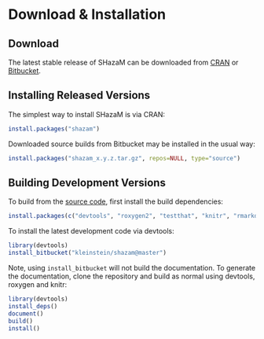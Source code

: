 # Download & Installation

Download
-------------------------------------------------------------------------------

The latest stable release of SHazaM can be downloaded from <a href="http://cran.rstudio.com/web/packages/shazam" target="_blank">CRAN</a>
 or <a href="https://bitbucket.org/kleinstein/shazam/downloads" target="_blank">Bitbucket</a>.

Installing Released Versions
-------------------------------------------------------------------------------

The simplest way to install SHazaM is via CRAN:

```R
install.packages("shazam")
```

Downloaded source builds from Bitbucket may be installed in the usual way:

```R
install.packages("shazam_x.y.z.tar.gz", repos=NULL, type="source")
```

Building Development Versions
-------------------------------------------------------------------------------

To build from the [source code](http://bitbucket.org/kleinstein/shazam),
first install the build dependencies:

```R
install.packages(c("devtools", "roxygen2", "testthat", "knitr", "rmarkdown", "Rcpp"))
```

To install the latest development code via devtools:

```R
library(devtools)
install_bitbucket("kleinstein/shazam@master")
```

Note, using `install_bitbucket` will not build the documentation. To generate the
documentation, clone the repository and build as normal using devtools,
roxygen and knitr:

```R
library(devtools)
install_deps()
document()
build()
install()
```


